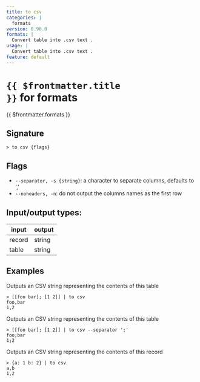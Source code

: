 ```yaml
---
title: to csv
categories: |
  formats
version: 0.90.0
formats: |
  Convert table into .csv text .
usage: |
  Convert table into .csv text .
feature: default
---
```


<!-- This file is automatically generated. Please edit the command in https://github.com/nushell/nushell instead. -->

# <code>{{ $frontmatter.title }}</code> for formats

<div class='command-title'>{{ $frontmatter.formats }}</div>

## Signature

`> to csv {flags} `

## Flags

- `--separator, -s {string}`: a character to separate columns, defaults to ','
- `--noheaders, -n`: do not output the columns names as the first row

## Input/output types:

| input  | output |
| ------ | ------ |
| record | string |
| table  | string |

## Examples

Outputs an CSV string representing the contents of this table

```nushell
> [[foo bar]; [1 2]] | to csv
foo,bar
1,2

```

Outputs an CSV string representing the contents of this table

```nushell
> [[foo bar]; [1 2]] | to csv --separator ';'
foo;bar
1;2

```

Outputs an CSV string representing the contents of this record

```nushell
> {a: 1 b: 2} | to csv
a,b
1,2

```
